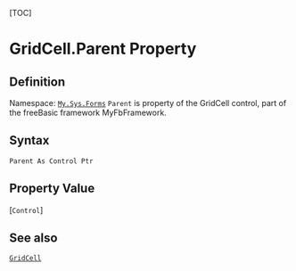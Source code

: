 [TOC]
# GridCell.Parent Property

## Definition
Namespace: [`My.Sys.Forms`](My.Sys.Forms.md)
`Parent` is property of the GridCell control, part of the freeBasic framework MyFbFramework.
## Syntax
```freeBasic
Parent As Control Ptr
```
## Property Value
[`Control`]
## See also
[`GridCell`](GridCell.md)
